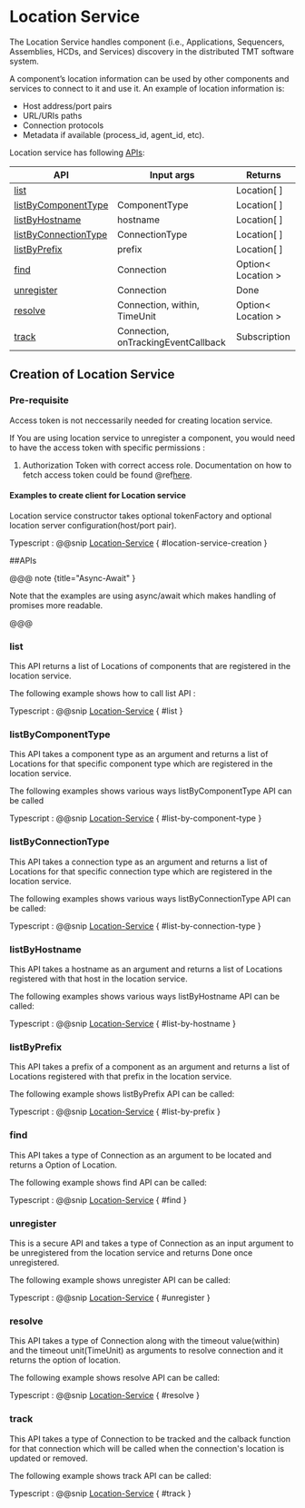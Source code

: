 # Location Service
The Location Service handles component (i.e., Applications, Sequencers, Assemblies, HCDs, and Services) discovery in the distributed TMT software system.

A component’s location information can be used by other components and services to connect to it and use it. An example of location information is:

- Host address/port pairs
- URL/URIs paths
- Connection protocols
- Metadata if available (process_id, agent_id, etc).

Location service has following [APIs](#apis):


|  API                                          | Input args                          | Returns            |
| --------------------------------------------- | ----------------------------------- | ------------------ |
| [list](#list)                                 |                                     | Location[ ]        |
| [listByComponentType](#listbycomponenttype)   | ComponentType                       | Location[ ]        |
| [listByHostname](#listbyhostname)             | hostname                            | Location[ ]        |
| [listByConnectionType](#listbyconnectiontype) | ConnectionType                      | Location[ ]        |
| [listByPrefix](#listbyprefix)                 | prefix                              | Location[ ]        |
| [find](#find)                                 | Connection                          | Option< Location > |
| [unregister](#unregister)                     | Connection                          | Done               |
| [resolve](#resolve)                           | Connection, within, TimeUnit        | Option< Location > |
| [track](#track)                               | Connection, onTrackingEventCallback | Subscription       |


## Creation of Location Service

### Pre-requisite
Access token is not neccessarily needed for creating location service.

If You are using location service to unregister a component, you would need to have the access token with specific permissions :

1. Authorization Token with correct access role.
    Documentation on how to fetch access token could be found @ref[here](../../aas/csw-aas-js.md).

#### Examples to create client for Location service
Location service constructor takes optional tokenFactory and optional location server configuration(host/port pair).

Typescript
: @@snip [Location-Service](../../../../../example/src/documentation/location/locationExample.ts) { #location-service-creation }


##APIs

@@@ note {title="Async-Await" }

Note that the examples are using async/await which makes handling of promises more readable.

@@@

### list
This API returns a list of Locations of components that are registered in the location service.

The following example shows how to call list API :

Typescript
: @@snip [Location-Service](../../../../../example/src/documentation/location/locationExample.ts) { #list }

### listByComponentType
This API takes a component type as an argument and returns a list of Locations for that specific component type which are registered in the location service.

The following examples shows various ways listByComponentType API can be called

Typescript
: @@snip [Location-Service](../../../../../example/src/documentation/location/locationExample.ts) { #list-by-component-type }

### listByConnectionType
This API takes a connection type as an argument and returns a list of Locations for that specific connection type which are registered in the location service.

The following examples shows various ways listByConnectionType API can be called:

Typescript
: @@snip [Location-Service](../../../../../example/src/documentation/location/locationExample.ts) { #list-by-connection-type }

### listByHostname
This API takes a hostname as an argument and returns a list of Locations registered with that host in the location service.

The following examples shows various ways listByHostname API can be called:

Typescript
: @@snip [Location-Service](../../../../../example/src/documentation/location/locationExample.ts) { #list-by-hostname }

### listByPrefix
This API takes a prefix of a component as an argument and returns a list of Locations registered with that prefix in the location service.

The following example shows listByPrefix API can be called:

Typescript
: @@snip [Location-Service](../../../../../example/src/documentation/location/locationExample.ts) { #list-by-prefix }

### find
This API takes a type of Connection as an argument to be located and returns a Option of Location.

The following example shows find API can be called:

Typescript
: @@snip [Location-Service](../../../../../example/src/documentation/location/locationExample.ts) { #find }

### unregister
This is a secure API and takes a type of Connection as an input argument to be unregistered from the location service and returns Done once unregistered.

The following example shows unregister API can be called:

Typescript
: @@snip [Location-Service](../../../../../example/src/documentation/location/locationExample.ts) { #unregister }

### resolve
This API takes a type of Connection along with the timeout value(within) and the timeout unit(TimeUnit) as arguments to resolve connection and it returns the option of location.

The following example shows resolve API can be called:

Typescript
: @@snip [Location-Service](../../../../../example/src/documentation/location/locationExample.ts) { #resolve }

### track
This API takes a type of Connection to be tracked and the calback function for that connection which will be called when the connection's location is updated or removed.

The following example shows track API can be called:

Typescript
: @@snip [Location-Service](../../../../../example/src/documentation/location/locationExample.ts) { #track }
